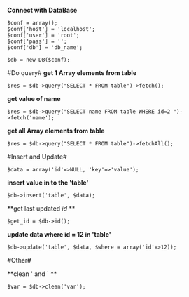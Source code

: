 **Connect with DataBase**

```
$conf = array();
$conf['host'] = 'localhost';
$conf['user'] = 'root';
$conf['pass'] = '';
$conf['db'] = 'db_name';

$db = new DB($conf);
```

#Do query#
**get 1 Array elements from table**  
```
$res = $db->query("SELECT * FROM table")->fetch();
```
  
**get value of name**  
```
$res = $db->query("SELECT name FROM table WHERE id=2 ")->fetch('name');
```
  
**get all Array elements from table**  
```
$res = $db->query("SELECT * FROM table")->fetchAll(); 
```
  
#Insert and Update#


```
$data = array('id'=>NULL, 'key'=>'value');
```

**insert value in to the 'table'**  
```
$db->insert('table', $data); 
```

**get last updated *id* **  
```
$get_id = $db->id();
```

  
**update data where id = 12 in 'table'**  
```
$db->update('table', $data, $where = array('id'=>12)); 
```

#Other#

**clean ' and \` **  
```
$var = $db->clean('var'); 
```
